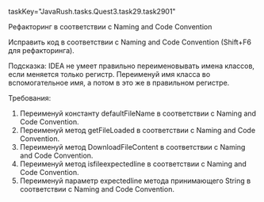 taskKey="JavaRush.tasks.Quest3.task29.task2901"

Рефакторинг в соответствии с Naming and Code Convention

Исправить код в соответствии с Naming and Code Convention (Shift+F6 для рефакторинга).

Подсказка: IDEA не умеет правильно переименовывать имена классов, если меняется только регистр.
Переименуй имя класса во вспомогательное имя, а потом в это же в правильном регистре.


Требования:
1.	Переименуй константу defaultFileName в соответствии с Naming and Code Convention.
2.	Переименуй метод getFileLoaded в соответствии с Naming and Code Convention.
3.	Переименуй метод DownloadFileContent в соответствии с Naming and Code Convention.
4.	Переименуй метод isfileexpectedline в соответствии с Naming and Code Convention.
5.	Переименуй параметр expectedline метода принимающего String в соответствии с Naming and Code Convention.


